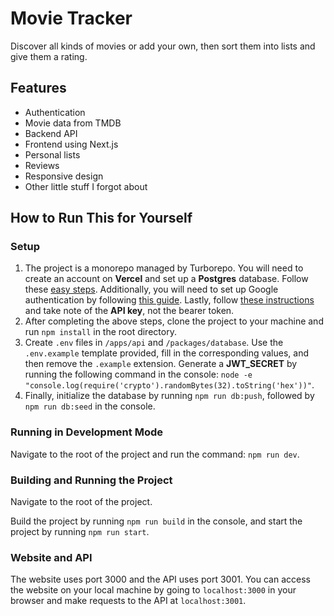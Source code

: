 # Movie Tracker

Discover all kinds of movies or add your own, then sort them into lists and give them a rating.

## Features

- Authentication
- Movie data from TMDB
- Backend API
- Frontend using Next.js
- Personal lists
- Reviews
- Responsive design
- Other little stuff I forgot about

## How to Run This for Yourself

### Setup

1. The project is a monorepo managed by Turborepo. You will need to create an account on **Vercel** and set up a **Postgres** database. Follow these [easy steps](https://vercel.com/docs/storage/vercel-postgres/quickstart#create-a-postgres-database). Additionally, you will need to set up Google authentication by following [this guide](https://support.google.com/cloud/answer/6158849?hl=en). Lastly, follow [these instructions](https://developer.themoviedb.org/docs/getting-started) and take note of the **API key**, not the bearer token.
2. After completing the above steps, clone the project to your machine and run `npm install` in the root directory.
3. Create `.env` files in `/apps/api` and `/packages/database`. Use the `.env.example` template provided, fill in the corresponding values, and then remove the `.example` extension. Generate a **JWT_SECRET** by running the following command in the console: `node -e "console.log(require('crypto').randomBytes(32).toString('hex'))"`.
4. Finally, initialize the database by running `npm run db:push`, followed by `npm run db:seed` in the console.

### Running in Development Mode

Navigate to the root of the project and run the command: `npm run dev`.

### Building and Running the Project

Navigate to the root of the project.

Build the project by running `npm run build` in the console, and start the project by running `npm run start`.

### Website and API

The website uses port 3000 and the API uses port 3001. You can access the website on your local machine by going to `localhost:3000` in your browser and make requests to the API at `localhost:3001`.
